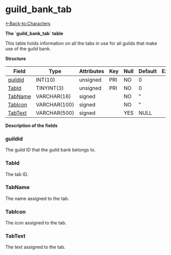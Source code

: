 # guild\_bank\_tab

[<-Back-to:Characters](database-characters.md)

**The \`guild\_bank\_tab\` table**

This table holds information on all the tabs in use for all guilds that make use of the guild bank.

**Structure**

| Field        | Type         | Attributes | Key | Null | Default | Extra | Comment |
|--------------|--------------|------------|-----|------|---------|-------|---------|
| [guildid][1] | INT(10)      | unsigned   | PRI | NO   | 0       |       |         |
| [TabId][2]   | TINYINT(3)   | unsigned   | PRI | NO   | 0       |       |         |
| [TabName][3] | VARCHAR(16)  | signed     |     | NO   | "       |       |         |
| [TabIcon][4] | VARCHAR(100) | signed     |     | NO   | "       |       |         |
| [TabText][5] | VARCHAR(500) | signed     |     | YES  | NULL    |       |         |

[1]: #guildid
[2]: #tabid
[3]: #tabname
[4]: #tabicon
[5]: #tabtext

**Description of the fields**

### guildid

The guild ID that the guild bank belongs to.

### TabId

The tab ID.

### TabName

The name assigned to the tab.

### TabIcon

The icon assigned to the tab.

### TabText

The text assigned to the tab.
